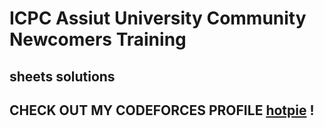 # ICPC Assiut University Community Newcomers Training
## sheets solutions 


## CHECK OUT MY CODEFORCES PROFILE [hotpie](https://codeforces.com/profile/hotpie) !

